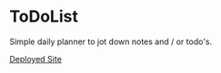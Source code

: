 # ToDoList
Simple daily planner to jot down notes and / or todo's.  

[Deployed Site](https://knightmac19.github.io/ToDoList/)
